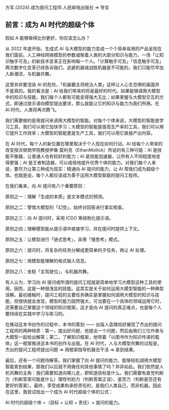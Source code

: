 方军.(2024).成为提问工程师.人民邮电出版社 => 导言

## 前言：成为 AI 时代的超级个体

假如 A 能够做得比你更好，你应该怎么办？

从 2022 年底开始，生成式 AI 与大模型的能力变成一个个简单易用的产品呈现在我们面前。人工神经网络模型的参数凝聚着人类的大部分知识与能力，一场「让知识触手可及」的新技术变革正在影响每一个人。「计算触手可及」「信息触手可及」两次数字化变革已经告诉我们，逃避机器或战胜机器是不可能的，我们只能尽早加入新潮流，与机器共舞。

这里并非要渲染 AI 的危险，「机器霸主将统治人类」这样让人心生恐惧的画面并不是真的。我的看法是：AI 给我们带来的将是最好的时代。如果能够调用大模型中的知识与技能，我们每个人都有可能变得强大无比；如果掌握与大模型交互的方式，即通过提示语向模型提出要求，那么就能让它的知识与能力为我们所用。在 AI 时代，人类将再次腾飞。

我们需要做的是用提问来调用大模型的智能。对每个个体来说，大模型的智能是学习工具，我们可以用它加快学习；大模型的智能是提高生产率的工具，我们可以用它提升工作效率；大模型的智能更是生产工具，我们可以用它直接产出内容。

在 AI 时代，每个人的新位置在哪里取决于个人现在如何行动。AI 给每个人带来的改变按沃顿商学院教授伊桑·莫利克（EthanMollick）所说的有三种可能：AI 是技能平衡器，让普通人也有较好的能力；AI 是技能加速器，让所有人不同程度地变得更强；AI 是王者制造器，可以成倍地提升优秀个体的能力。对我们每个人来说，要尽力让第三种成为现实：精通向 AI 提问的能力，让 AI 帮我们成为超级个体。也就是说，每个人都应该成为善于运用大模型智能的提问工程师。

在我们看来，向 AI 提问有八个重要原则：

原则之一：理解「生成的本质」是文本模式的预测。

原则之二：警惕大模型的「幻觉」，始终对回答进行事实核查。

原则之三：向 AI 提问时，采用 ICDO 等结构化提示语。

原则之四；理解模型能从提示语中直接学习，并在提问时提供上下文。

原则之五：让模型进行「链式思考」，采用「慢思考」模式。

原则之六：提问时，将复杂的任务分解成更简单的子任务，再让 AI 处理。

原则之七：用模型能理解的格式输入信息。

原则之八：坐稳「主驾驶位」，与机器共舞。

有人认为，学习向 AI 提问或所谓的提问工程就是简单地学习大模型这种工具的使用，因而，这是一种很浅显的技能。这其实是关于如何运用大模型智能的一种典型误解。最初接触时，提问工程的主要任务确实是掌握如何调用大模型的知识与技能，但很快就会发现，模型的能力固然强大，可当要在一个具体的领域运用它时，还需要自己掌握这个领域的知识框架。这才是向 AI 提问的真正难点，也是每个人要持续在实践中学习与练习的。

在推动这本书创作的过程中，本书的策划 —— 出版人袁璐恰好展现了杰出的提问工程师的两种特质：第一，提出好问题，他提出一个问题，然后由我们三位作者与大模型一起给出解答；第二，了解知识框架，他带着「以图书作为知识传递的载体」这一框架推进这本书的创作与出版。在 AI 时代，人与大模型共舞的过程是，杰出的提问工程师提出问题 => 用框架指导机器去干活 => 拿到结果。

最后，还有一个问题待解答。我们掌握了向 AI 提问的能力、能够轻松调用大模型智能拿到结果，那我们以后就不用做任何其他事情了吗？并非如此。我们依然是人机共舞的主角：我们需要知道向哪儿走，即知道目标是什么。我们需要有直觉判断力（判断答案可能是什么）理性判别力（判断答案正误）、鉴赏力（判断是否还有更好的答案）。最终，享受成果和承担责任的，是我们人类自己，而非机器。因此在这里，我尝试给出一个成为 AI 时代超级个体的公式：

AI 时代的超级个体 =（目标 + 认知 + 责任）× 提问的能力。